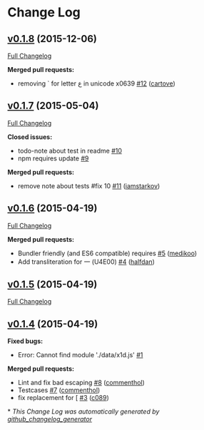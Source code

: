 # Change Log

## [v0.1.8](https://github.com/fgribreau/node-unidecode/tree/v0.1.8) (2015-12-06)
[Full Changelog](https://github.com/fgribreau/node-unidecode/compare/v0.1.7...v0.1.8)

**Merged pull requests:**

- removing ` for letter ع in unicode x0639 [\#12](https://github.com/FGRibreau/node-unidecode/pull/12) ([cartove](https://github.com/cartove))

## [v0.1.7](https://github.com/fgribreau/node-unidecode/tree/v0.1.7) (2015-05-04)
[Full Changelog](https://github.com/fgribreau/node-unidecode/compare/v0.1.6...v0.1.7)

**Closed issues:**

- todo-note about test in readme [\#10](https://github.com/FGRibreau/node-unidecode/issues/10)
- npm requires update [\#9](https://github.com/FGRibreau/node-unidecode/issues/9)

**Merged pull requests:**

- remove note about tests \#fix 10 [\#11](https://github.com/FGRibreau/node-unidecode/pull/11) ([iamstarkov](https://github.com/iamstarkov))

## [v0.1.6](https://github.com/fgribreau/node-unidecode/tree/v0.1.6) (2015-04-19)
[Full Changelog](https://github.com/fgribreau/node-unidecode/compare/v0.1.5...v0.1.6)

**Merged pull requests:**

- Bundler friendly \(and ES6 compatible\) requires [\#5](https://github.com/FGRibreau/node-unidecode/pull/5) ([medikoo](https://github.com/medikoo))
- Add transliteration for 一 \(U4E00\) [\#4](https://github.com/FGRibreau/node-unidecode/pull/4) ([halfdan](https://github.com/halfdan))

## [v0.1.5](https://github.com/fgribreau/node-unidecode/tree/v0.1.5) (2015-04-19)
[Full Changelog](https://github.com/fgribreau/node-unidecode/compare/v0.1.4...v0.1.5)

## [v0.1.4](https://github.com/fgribreau/node-unidecode/tree/v0.1.4) (2015-04-19)
**Fixed bugs:**

- Error: Cannot find module './data/x1d.js' [\#1](https://github.com/FGRibreau/node-unidecode/issues/1)

**Merged pull requests:**

- Lint and fix bad escaping [\#8](https://github.com/FGRibreau/node-unidecode/pull/8) ([commenthol](https://github.com/commenthol))
- Testcases [\#7](https://github.com/FGRibreau/node-unidecode/pull/7) ([commenthol](https://github.com/commenthol))
- fix replacement for \[ [\#3](https://github.com/FGRibreau/node-unidecode/pull/3) ([c089](https://github.com/c089))



\* *This Change Log was automatically generated by [github_changelog_generator](https://github.com/skywinder/Github-Changelog-Generator)*
